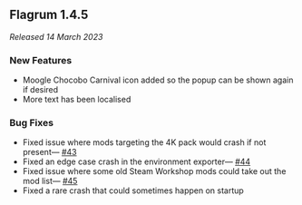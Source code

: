## Flagrum 1.4.5

_Released 14 March 2023_

### New Features

- Moogle Chocobo Carnival icon added so the popup can be shown again if desired
- More text has been localised

### Bug Fixes

- Fixed issue where mods targeting the 4K pack would crash if not present— [#43](https://github.com/Kizari/Flagrum/issues/43)
- Fixed an edge case crash in the environment exporter— [#44](https://github.com/Kizari/Flagrum/issues/44)
- Fixed issue where some old Steam Workshop mods could take out the mod list— [#45](https://github.com/Kizari/Flagrum/issues/45)
- Fixed a rare crash that could sometimes happen on startup